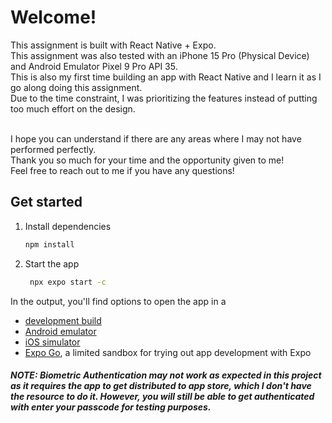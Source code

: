 # Welcome!

This assignment is built with React Native + Expo. <br>
This assignment was also tested with an iPhone 15 Pro (Physical Device) and Android Emulator Pixel 9 Pro API 35. <br>
This is also my first time building an app with React Native and I learn it as I go along doing this assignment. <br>
Due to the time constraint, I was prioritizing the features instead of putting too much effort on the design. <br><br>

I hope you can understand if there are any areas where I may not have performed perfectly. <br>
Thank you so much for your time and the opportunity given to me! <br>
Feel free to reach out to me if you have any questions!

## Get started

1. Install dependencies

   ```bash
   npm install
   ```

2. Start the app

   ```bash
    npx expo start -c
   ```

In the output, you'll find options to open the app in a

- [development build](https://docs.expo.dev/develop/development-builds/introduction/)
- [Android emulator](https://docs.expo.dev/workflow/android-studio-emulator/)
- [iOS simulator](https://docs.expo.dev/workflow/ios-simulator/)
- [Expo Go](https://expo.dev/go), a limited sandbox for trying out app development with Expo

#### _NOTE: Biometric Authentication may not work as expected in this project as it requires the app to get distributed to app store, which I don't have the resource to do it. However, you will still be able to get authenticated with enter your passcode for testing purposes._
